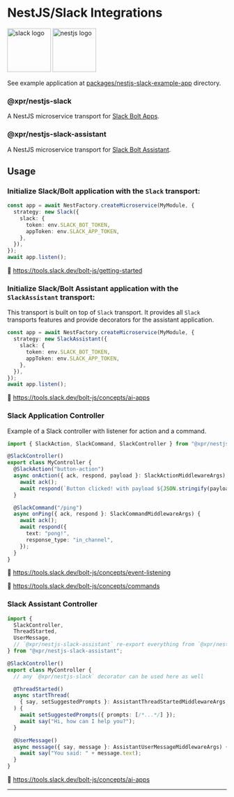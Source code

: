 # NestJS/Slack Integrations

<span>
    <img alt="slack logo" height="100" src="https://upload.wikimedia.org/wikipedia/commons/d/d5/Slack_icon_2019.svg" />
    <img alt="nestjs logo" height="100" src="https://upload.wikimedia.org/wikipedia/commons/a/a8/NestJS.svg" />
</span>

See example application at
[packages/nestjs-slack-example-app](./packages/nestjs-slack-example-app/README.md)
directory.

### @xpr/nestjs-slack

A NestJS microservice transport for
[Slack Bolt Apps](https://github.com/slackapi/bolt-js).

### @xpr/nestjs-slack-assistant

A NestJS microservice transport for
[Slack Bolt Assistant](https://github.com/slackapi/bolt-js/blob/main/src/Assistant.ts).

## Usage

### Initialize Slack/Bolt application with the `Slack` transport:

```ts
const app = await NestFactory.createMicroservice(MyModule, {
  strategy: new Slack({
    slack: {
      token: env.SLACK_BOT_TOKEN,
      appToken: env.SLACK_APP_TOKEN,
    },
  }),
});
await app.listen();
```

📃 https://tools.slack.dev/bolt-js/getting-started

### Initialize Slack/Bolt Assistant application with the `SlackAssistant` transport:

This transport is built on top of `Slack` transport. It provides all `Slack`
transports features and provide decorators for the assistant application.

```ts
const app = await NestFactory.createMicroservice(MyModule, {
  strategy: new SlackAssistant({
    slack: {
      token: env.SLACK_BOT_TOKEN,
      appToken: env.SLACK_APP_TOKEN,
    },
  }),
});
await app.listen();
```

📃 https://tools.slack.dev/bolt-js/concepts/ai-apps

### Slack Application Controller

Example of a Slack controller with listener for action and a command.

```ts
import { SlackAction, SlackCommand, SlackController } from "@xpr/nestjs-slack";

@SlackController()
export class MyController {
  @SlackAction("button-action")
  async onAction({ ack, respond, payload }: SlackActionMiddlewareArgs) {
    await ack();
    await respond(`Button clicked! with payload ${JSON.stringify(payload)}`);
  }

  @SlackCommand("/ping")
  async onPing({ ack, respond }: SlackCommandMiddlewareArgs) {
    await ack();
    await respond({
      text: "pong!",
      response_type: "in_channel",
    });
  }
}
```

📃 https://tools.slack.dev/bolt-js/concepts/event-listening

📃 https://tools.slack.dev/bolt-js/concepts/commands

### Slack Assistant Controller

```ts
import {
  SlackController,
  ThreadStarted,
  UserMessage,
  // `@xpr/nestjs-slack-assistant` re-export everything from `@xpr/nestjs-slack`
} from "@xpr/nestjs-slack-assistant";

@SlackController()
export class MyController {
  // any `@xpr/nestjs-slack` decorator can be used here as well

  @ThreadStarted()
  async startThread(
    { say, setSuggestedPrompts }: AssistantThreadStartedMiddlewareArgs,
  ) {
    await setSuggestedPrompts({ prompts: [/*...*/] });
    await say("Hi, how can I help you?");
  }

  @UserMessage()
  async message({ say, message }: AssistantUserMessageMiddlewareArgs) {
    await say("You said: " + message.text);
  }
}
```

📃 https://tools.slack.dev/bolt-js/concepts/ai-apps


---